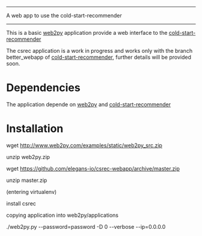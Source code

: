 *******************************************
A web app to use the cold-start-recommender
*******************************************


This is a basic [web2py](http://www.web2py.com) application provide a web interface to the [cold-start-recommender](https://github.com/elegans-io/cold-start-recommender)

The csrec application is a work in progress and works only with the branch better\_webapp of [cold-start-recommender](https://github.com/elegans-io/cold-start-recommender), further details will be provided soon.

Dependencies
============

The application depende on [web2py](http://www.web2py.com) and [cold-start-recommender](https://github.com/elegans-io/cold-start-recommender)


Installation
============

wget http://www.web2py.com/examples/static/web2py_src.zip

unzip web2py.zip

wget https://github.com/elegans-io/csrec-webapp/archive/master.zip

unzip master.zip

(entering virtualenv)

install csrec

copying application into web2py/applications

./web2py.py --password=password -D 0 --verbose --ip=0.0.0.0